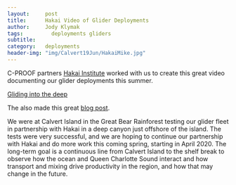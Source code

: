 ```yaml
---
layout:     post
title:      Hakai Video of Glider Deployments
author:     Jody Klymak
tags: 		  deployments gliders
subtitle:  	
category:   deployments
header-img: "img/Calvert19Jun/HakaiMike.jpg"
---
```

<!-- Start Writing Below in Markdown -->

C-PROOF partners [Hakai Institute](https://hakai.org) worked with us to create this great video documenting our glider deployments this summer.  

[Gliding into the deep](https://www.hakai.org/blog/gliding-into-the-deep/)

The also made this great [blog post](https://hakai.org/blog/ocean-gliders-live-on-the-bc-central-coast/).

We were at Calvert Island in the Great Bear Rainforest testing our glider fleet in partnership with Hakai in a deep canyon just offshore of the island.  The tests were very successful, and we are hoping to continue our partnership with Hakai and do more work this coming spring, starting in April 2020. The long-term goal is a continuous line from Calvert Island to the shelf break to observe how the ocean and Queen Charlotte Sound interact and how transport and mixing drive productivity in the region, and how that may change in the future.  
